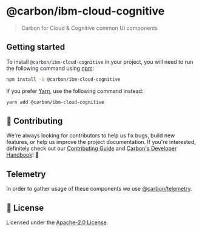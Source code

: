 # @carbon/ibm-cloud-cognitive

> Carbon for Cloud & Cognitive common UI components

## Getting started

To install `@carbon/ibm-cloud-cognitive` in your project, you will need to run
the following command using [npm](https://www.npmjs.com/):

```bash
npm install -S @carbon/ibm-cloud-cognitive
```

If you prefer [Yarn](https://yarnpkg.com/en/), use the following command
instead:

```bash
yarn add @carbon/ibm-cloud-cognitive
```

## 🙌 Contributing

We're always looking for contributors to help us fix bugs, build new features,
or help us improve the project documentation. If you're interested, definitely
check out our
[Contributing Guide](https://github.com/carbon-design-system/ibm-cloud-cognitive/blob/master/.github/CONTRIBUTING.md)
and
[Carbon's Developer Handbook](https://github.com/carbon-design-system/carbon/blob/master/docs/developer-handbook.md)!
👀

## Telemetry

In order to gather usage of these components we use
[@carbon/telemetry](https://www.carbondesignsystem.com/help/faq/#telemetry).

## 📝 License

Licensed under the
[Apache-2.0 License](https://github.com/carbon-design-system/ibm-cloud-cognitive/blob/master/LICENSE).
